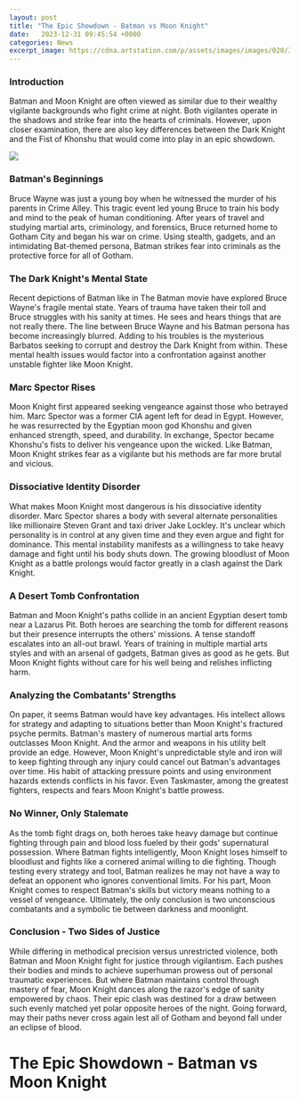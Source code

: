 ```yaml
---
layout: post
title: "The Epic Showdown - Batman vs Moon Knight"
date:   2023-12-31 09:45:54 +0000
categories: News
excerpt_image: https://cdna.artstation.com/p/assets/images/images/020/302/102/large/mizuri-official-batmanvsmoonknight.jpg?1567233143
---
```

### Introduction
Batman and Moon Knight are often viewed as similar due to their wealthy vigilante backgrounds who fight crime at night. Both vigilantes operate in the shadows and strike fear into the hearts of criminals. However, upon closer examination, there are also key differences between the Dark Knight and the Fist of Khonshu that would come into play in an epic showdown.  


![](https://cdna.artstation.com/p/assets/images/images/020/302/102/large/mizuri-official-batmanvsmoonknight.jpg?1567233143)
### Batman's Beginnings  
Bruce Wayne was just a young boy when he witnessed the murder of his parents in Crime Alley. This tragic event led young Bruce to train his body and mind to the peak of human conditioning. After years of travel and studying martial arts, criminology, and forensics, Bruce returned home to Gotham City and began his war on crime. Using stealth, gadgets, and an intimidating Bat-themed persona, Batman strikes fear into criminals as the protective force for all of Gotham.

### The Dark Knight's Mental State
Recent depictions of Batman like in The Batman movie have explored Bruce Wayne's fragile mental state. Years of trauma have taken their toll and Bruce struggles with his sanity at times. He sees and hears things that are not really there. The line between Bruce Wayne and his Batman persona has become increasingly blurred. Adding to his troubles is the mysterious Barbatos seeking to corrupt and destroy the Dark Knight from within. These mental health issues would factor into a confrontation against another unstable fighter like Moon Knight.

### Marc Spector Rises
Moon Knight first appeared seeking vengeance against those who betrayed him. Marc Spector was a former CIA agent left for dead in Egypt. However, he was resurrected by the Egyptian moon god Khonshu and given enhanced strength, speed, and durability. In exchange, Spector became Khonshu's fists to deliver his vengeance upon the wicked. Like Batman, Moon Knight strikes fear as a vigilante but his methods are far more brutal and vicious. 

### Dissociative Identity Disorder
What makes Moon Knight most dangerous is his dissociative identity disorder. Marc Spector shares a body with several alternate personalities like millionaire Steven Grant and taxi driver Jake Lockley. It's unclear which personality is in control at any given time and they even argue and fight for dominance. This mental instability manifests as a willingness to take heavy damage and fight until his body shuts down. The growing bloodlust of Moon Knight as a battle prolongs would factor greatly in a clash against the Dark Knight.

### A Desert Tomb Confrontation  
Batman and Moon Knight's paths collide in an ancient Egyptian desert tomb near a Lazarus Pit. Both heroes are searching the tomb for different reasons but their presence interrupts the others' missions. A tense standoff escalates into an all-out brawl. Years of training in multiple martial arts styles and with an arsenal of gadgets, Batman gives as good as he gets. But Moon Knight fights without care for his well being and relishes inflicting harm. 

### Analyzing the Combatants’ Strengths
On paper, it seems Batman would have key advantages. His intellect allows for strategy and adapting to situations better than Moon Knight's fractured psyche permits. Batman's mastery of numerous martial arts forms outclasses Moon Knight. And the armor and weapons in his utility belt provide an edge. However, Moon Knight's unpredictable style and iron will to keep fighting through any injury could cancel out Batman's advantages over time. His habit of attacking pressure points and using environment hazards extends conflicts in his favor. Even Taskmaster, among the greatest fighters, respects and fears Moon Knight's battle prowess.

### No Winner, Only Stalemate  
As the tomb fight drags on, both heroes take heavy damage but continue fighting through pain and blood loss fueled by their gods' supernatural possession. Where Batman fights intelligently, Moon Knight loses himself to bloodlust and fights like a cornered animal willing to die fighting. Though testing every strategy and tool, Batman realizes he may not have a way to defeat an opponent who ignores conventional limits. For his part, Moon Knight comes to respect Batman's skills but victory means nothing to a vessel of vengeance. Ultimately, the only conclusion is two unconscious combatants and a symbolic tie between darkness and moonlight.

### Conclusion - Two Sides of Justice
While differing in methodical precision versus unrestricted violence, both Batman and Moon Knight fight for justice through vigilantism. Each pushes their bodies and minds to achieve superhuman prowess out of personal traumatic experiences. But where Batman maintains control through mastery of fear, Moon Knight dances along the razor's edge of sanity empowered by chaos. Their epic clash was destined for a draw between such evenly matched yet polar opposite heroes of the night. Going forward, may their paths never cross again lest all of Gotham and beyond fall under an eclipse of blood. 

# The Epic Showdown - Batman vs Moon Knight